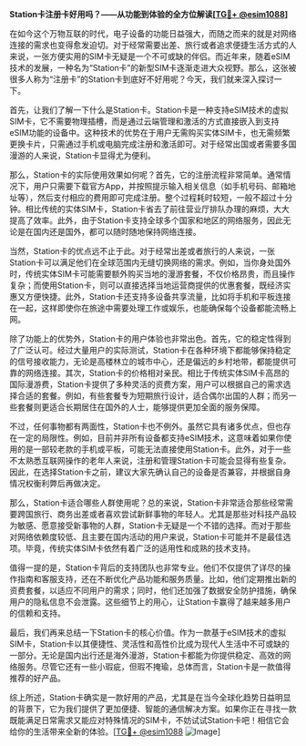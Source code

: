 **Station卡注册卡好用吗？——从功能到体验的全方位解读[[TG💪+ @esim1088](https://t.me/s/esim1088)]**

在如今这个万物互联的时代，电子设备的功能日益强大，而随之而来的就是对网络连接的需求也变得愈发迫切。对于经常需要出差、旅行或者追求便捷生活方式的人来说，一张方便实用的SIM卡无疑是一个不可或缺的伴侣。而近年来，随着eSIM技术的发展，一种名为“Station卡”的新型SIM卡逐渐走进大众视野。那么，这张被很多人称为“注册卡”的Station卡到底好不好用呢？今天，我们就来深入探讨一下。

首先，让我们了解一下什么是Station卡。Station卡是一种支持eSIM技术的虚拟SIM卡，它不需要物理插槽，而是通过云端管理和激活的方式直接嵌入到支持eSIM功能的设备中。这种技术的优势在于用户无需购买实体SIM卡，也无需频繁更换卡片，只需通过手机或电脑完成注册和激活即可。对于经常出国或者需要多国漫游的人来说，Station卡显得尤为便利。

那么，Station卡的实际使用效果如何呢？首先，它的注册流程非常简单。通常情况下，用户只需要下载官方App，并按照提示输入相关信息（如手机号码、邮箱地址等），然后支付相应的费用即可完成注册。整个过程耗时较短，一般不超过十分钟。相比传统的实体SIM卡，Station卡省去了前往营业厅排队办理的麻烦，大大提高了效率。此外，由于Station卡支持全球多个国家和地区的网络服务，因此无论是在国内还是国外，都可以随时随地保持网络连接。

当然，Station卡的优点远不止于此。对于经常出差或者旅行的人来说，一张Station卡可以满足他们在全球范围内无缝切换网络的需求。例如，当你身处国外时，传统实体SIM卡可能需要额外购买当地的漫游套餐，不仅价格昂贵，而且操作复杂；而使用Station卡，则可以直接选择当地运营商提供的优惠套餐，既经济实惠又方便快捷。此外，Station卡还支持多设备共享流量，比如将手机和平板连接在一起，这样即使你在旅途中需要处理工作或娱乐，也能确保每个设备都能流畅上网。

除了功能上的优势外，Station卡的用户体验也非常出色。首先，它的稳定性得到了广泛认可。经过大量用户的实际测试，Station卡在各种环境下都能够保持稳定的信号接收能力，无论是高楼林立的城市中心，还是偏远的乡村地带，都能提供可靠的网络连接。其次，Station卡的价格相对亲民。相比于传统实体SIM卡高昂的国际漫游费，Station卡提供了多种灵活的资费方案，用户可以根据自己的需求选择合适的套餐。例如，有些套餐专为短期旅行设计，适合偶尔出国的人群；而另一些套餐则更适合长期居住在国外的人士，能够提供更加全面的服务保障。

不过，任何事物都有两面性，Station卡也不例外。虽然它具有诸多优点，但也存在一定的局限性。例如，目前并非所有设备都支持eSIM技术，这意味着如果你使用的是一部较老款的手机或平板，可能无法直接使用Station卡。此外，对于一些不太熟悉互联网操作的老年人来说，注册和管理Station卡可能会显得有些复杂。因此，在选择Station卡之前，建议大家先确认自己的设备是否兼容，并根据自身情况权衡利弊后再做决定。

那么，Station卡适合哪些人群使用呢？总的来说，Station卡非常适合那些经常需要跨国旅行、商务出差或者喜欢尝试新鲜事物的年轻人。尤其是那些对科技产品较为敏感、愿意接受新事物的人群，Station卡无疑是一个不错的选择。而对于那些对网络依赖度较低、且主要在国内活动的用户来说，Station卡可能并不是最佳选项。毕竟，传统实体SIM卡依然有着广泛的适用性和成熟的技术支持。

值得一提的是，Station卡背后的支持团队也非常专业。他们不仅提供了详尽的操作指南和客服支持，还在不断优化产品功能和服务质量。比如，他们定期推出新的资费套餐，以适应不同用户的需求；同时，他们还加强了数据安全防护措施，确保用户的隐私信息不会泄露。这些细节上的用心，让Station卡赢得了越来越多用户的信赖和支持。

最后，我们再来总结一下Station卡的核心价值。作为一款基于eSIM技术的虚拟SIM卡，Station卡以其便捷性、灵活性和高性价比成为现代人生活中不可或缺的一部分。无论是国内出行还是海外漫游，Station卡都能为你提供稳定、高效的网络服务。尽管它还有一些小瑕疵，但瑕不掩瑜，总体而言，Station卡是一款值得推荐的好产品。

综上所述，Station卡确实是一款好用的产品，尤其是在当今全球化趋势日益明显的背景下，它为我们提供了更加便捷、智能的通信解决方案。如果你正在寻找一款既能满足日常需求又能应对特殊情况的SIM卡，不妨试试Station卡吧！相信它会给你的生活带来全新的体验。[[TG💪+ @esim1088](https://t.me/s/esim1088) ![Image](https://i.postimg.cc/4NQfJmqS/Snipaste-2025-05-13-00-14-12.png)]
